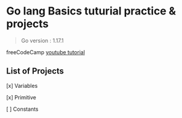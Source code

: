 # Go lang Basics tuturial practice & projects

> Go version : 1.17.1

 freeCodeCamp [youtube tutorial](https://www.youtube.com/results?search_query=go+language+tutorial)

 ## List of Projects
[x] Variables

[x] Primitive
 
[ ] Constants 

